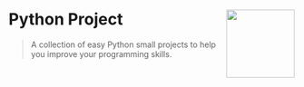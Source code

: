 # Python Project <img src="[https://i.pinimg.com/originals/d8/5d/f0/d85df08df1212c0f8b219e779c5ebc46.gif](https://cdn.icon-icons.com/icons2/2415/PNG/512/java_original_wordmark_logo_icon_146459.png)" align="right" width="120" />

 > A collection of easy Python small projects to help you improve your programming skills.
